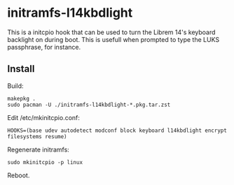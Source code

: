 # initramfs-l14kbdlight

This is a initcpio hook that can be used to turn the Librem 14's keyboard
backlight on during boot. This is usefull when prompted to type the LUKS
passphrase, for instance.

## Install

Build:

    makepkg .
    sudo pacman -U ./initramfs-l14kbdlight-*.pkg.tar.zst

Edit /etc/mkinitcpio.conf:

    HOOKS=(base udev autodetect modconf block keyboard l14kbdlight encrypt filesystems resume)

Regenerate initramfs:

    sudo mkinitcpio -p linux

Reboot.

